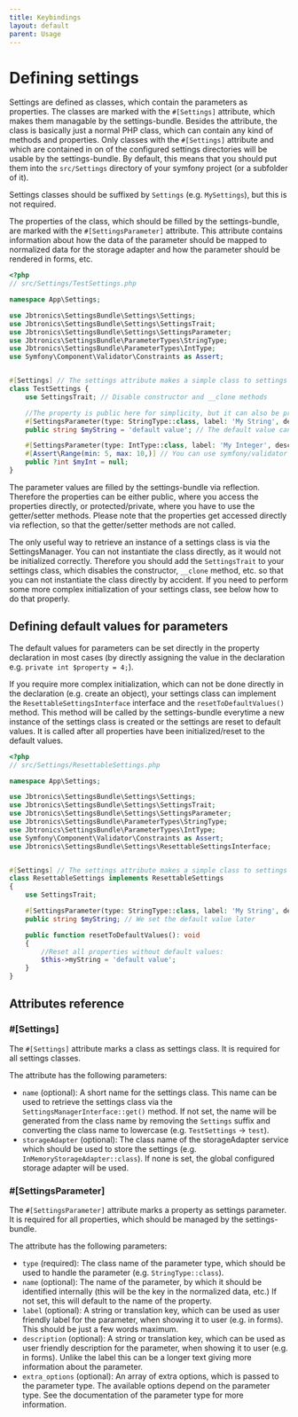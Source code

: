 ```yaml
---
title: Keybindings
layout: default
parent: Usage
---
```


# Defining settings

Settings are defined as classes, which contain the parameters as properties. The classes are marked with the `#[Settings]` attribute, which makes them
managable by the settings-bundle. Besides the attribute, the class is basically just a normal PHP class, which can contain any kind of methods and properties.
Only classes with the `#[Settings]` attribute and which are contained in on of the configured settings directories will be usable by the settings-bundle. By default, this means that you should put them into the `src/Settings` directory of your symfony project (or a subfolder of it).

Settings classes should be suffixed by `Settings` (e.g. `MySettings`), but this is not required.

The properties of the class, which should be filled by the settings-bundle, are marked with the `#[SettingsParameter]` attribute. This attribute contains information about how the data of the parameter should be mapped to normalized data for the storage adapter and how the parameter should be rendered in forms, etc.

```php
<?php
// src/Settings/TestSettings.php

namespace App\Settings;

use Jbtronics\SettingsBundle\Settings\Settings;
use Jbtronics\SettingsBundle\Settings\SettingsTrait;
use Jbtronics\SettingsBundle\Settings\SettingsParameter;
use Jbtronics\SettingsBundle\ParameterTypes\StringType;
use Jbtronics\SettingsBundle\ParameterTypes\IntType;
use Symfony\Component\Validator\Constraints as Assert;


#[Settings] // The settings attribute makes a simple class to settings
class TestSettings {
    use SettingsTrait; // Disable constructor and __clone methods

    //The property is public here for simplicity, but it can also be protected or private
    #[SettingsParameter(type: StringType::class, label: 'My String', description: 'This value is shown as help in forms.')]
    public string $myString = 'default value'; // The default value can be set right here in most cases

    #[SettingsParameter(type: IntType::class, label: 'My Integer', description: 'This value is shown as help in forms.')]
    #[Assert\Range(min: 5, max: 10,)] // You can use symfony/validator to restrict possible values
    public ?int $myInt = null;
}
```

The parameter values are filled by the settings-bundle via reflection. Therefore the properties can be either public, where you access the properties directly, or protected/private, where you have to use the getter/setter methods. Please note that the properties get accessed directly via reflection, so that the getter/setter methods are not called.

The only useful way to retrieve an instance of a settings class is via the SettingsManager. You can not instantiate the class directly, as it would not be initialized correctly. Therefore you should add the `SettingsTrait` to your settings class, which disables the constructor, `__clone` method, etc. so that you can not instantiate the class directly by accident. If you need to perform some more complex initialization of your settings class, see below how to do that properly.

## Defining default values for parameters

The default values for parameters can be set directly in the property declaration in most cases (by directly assigning the value in the declaration e.g. `private int $property = 4;`).

If you require more complex initialization, which can not be done directly in the declaration (e.g. create an object), your settings class can implement the `ResettableSettingsInterface` interface and the `resetToDefaultValues()` method. This method will be called by the settings-bundle everytime a new instance of the settings class is created or the settings are reset to default values. It is called after all properties have been initialized/reset to the default values.

```php
<?php
// src/Settings/ResettableSettings.php

namespace App\Settings;

use Jbtronics\SettingsBundle\Settings\Settings;
use Jbtronics\SettingsBundle\Settings\SettingsTrait;
use Jbtronics\SettingsBundle\Settings\SettingsParameter;
use Jbtronics\SettingsBundle\ParameterTypes\StringType;
use Jbtronics\SettingsBundle\ParameterTypes\IntType;
use Symfony\Component\Validator\Constraints as Assert;
use Jbtronics\SettingsBundle\Settings\ResettableSettingsInterface;


#[Settings] // The settings attribute makes a simple class to settings
class ResettableSettings implements ResettableSettings
{
    use SettingsTrait; 

    #[SettingsParameter(type: StringType::class, label: 'My String', description: 'This value is shown as help in forms.')]
    public string $myString; // We set the default value later

    public function resetToDefaultValues(): void
    {
        //Reset all properties without default values:
        $this->myString = 'default value';
    }
}
```

## Attributes reference

### #[Settings]

The `#[Settings]` attribute marks a class as settings class. It is required for all settings classes.

The attribute has the following parameters:

* `name` (optional): A short name for the settings class. This name can be used to retrieve the settings class via the `SettingsManagerInterface::get()` method. If not set, the name will be generated from the class name by removing the `Settings` suffix and converting the class name to lowercase (e.g. `TestSettings` -> `test`).
* `storageAdapter` (optional): The class name of the storageAdapter service which should be used to store the settings (e.g. `InMemoryStorageAdapter::class`). If none is set, the global configured storage adapter will be used.

### #[SettingsParameter]

The `#[SettingsParameter]` attribute marks a property as settings parameter. It is required for all properties, which should be managed by the settings-bundle.

The attribute has the following parameters:

* `type` (required): The class name of the parameter type, which should be used to handle the parameter (e.g. `StringType::class`).
* `name` (optional): The name of the parameter, by which it should be identified internally (this will be the key in the normalized data, etc.) If not set, this will default to the name of the property.
* `label` (optional): A string or translation key, which can be used as user friendly label for the parameter, when showing it to user (e.g. in forms). This should be just a few words maximum.
* `description` (optional): A string or translation key, which can be used as user friendly description for the parameter, when showing it to user (e.g. in forms). Unlike the label this can be a longer text giving more information about the parameter.
* `extra_options` (optional): An array of extra options, which is passed to the parameter type. The available options depend on the parameter type. See the documentation of the parameter type for more information.